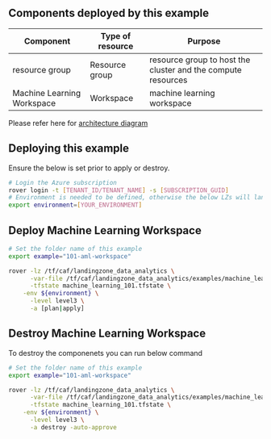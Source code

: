 ## Components deployed by this example

| Component                  | Type of resource | Purpose                                                      |
|----------------------------|------------------|--------------------------------------------------------------|
| resource group             | Resource group   | resource group to host the cluster and the compute resources |
| Machine Learning Workspace | Workspace        | machine learning workspace                                   |

Please refer here for [architecture diagram](https://github.com/aztfmod/landingzone_data_analytics/tree/0.4/examples/machine_learning)

## Deploying this example

Ensure the below is set prior to apply or destroy.

```bash
# Login the Azure subscription
rover login -t [TENANT_ID/TENANT_NAME] -s [SUBSCRIPTION_GUID]
# Environment is needed to be defined, otherwise the below LZs will land into sandpit which someone else is working on
export environment=[YOUR_ENVIRONMENT]
```

## Deploy Machine Learning Workspace

```bash
# Set the folder name of this example
export example="101-aml-workspace"

rover -lz /tf/caf/landingzone_data_analytics \
      -var-file /tf/caf/landingzone_data_analytics/examples/machine_learning/${example} \
      -tfstate machine_learning_101.tfstate \
	-env ${environment} \
      -level level3 \
      -a [plan|apply]
```

## Destroy Machine Learning Workspace

To destroy the componenets you can run below command

```bash
# Set the folder name of this example
export example="101-aml-workspace"

rover -lz /tf/caf/landingzone_data_analytics \
      -var-file /tf/caf/landingzone_data_analytics/examples/machine_learning/${example} \
      -tfstate machine_learning_101.tfstate \
	-env ${environment} \
      -level level3 \
      -a destroy -auto-approve
```
